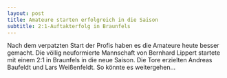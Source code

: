 ```yaml
---
layout: post
title: Amateure starten erfolgreich in die Saison
subtitle: 2:1-Auftakterfolg in Braunfels
---
```


Nach dem verpatzten Start der Profis haben es die Amateure heute besser gemacht. Die völlig neuformierte Mannschaft von Bernhard Lippert startete mit einem 2:1 in Braunfels in die neue Saison. Die Tore erzielten Andreas Baufeldt und Lars Weißenfeldt. So könnte es weitergehen...


